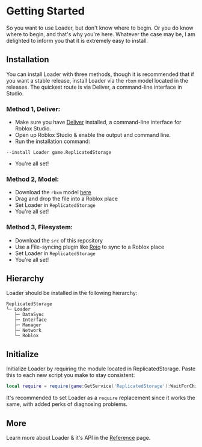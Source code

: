 # Getting Started

So you want to use Loader, but don't know where to begin. Or you do know where to begin, and that's why you're here. Whatever the case may be, I am delighted to inform you that it is extremely easy to install.

## Installation

You can install Loader with three methods, though it is recommended that if you want a stable release, install Loader via the `rbxm` model located in the releases. The quickest route is via Deliver, a command-line interface in Studio.

### Method 1, Deliver:

* Make sure you have [Deliver](https://github.com/Mullets-Gavin/Deliver) installed, a command-line interface for Roblox Studio.
* Open up Roblox Studio & enable the output and command line.
* Run the installation command:

```
--install Loader game.ReplicatedStorage
```

* You're all set!

### Method 2, Model:

* Download the `rbxm` model [here](https://github.com/Mullets-Gavin/Loader/releases)
* Drag and drop the file into a Roblox place
* Set Loader in `ReplicatedStorage`
* You're all set!

### Method 3, Filesystem:

* Download the `src` of this repository
* Use a File-syncing plugin like [Rojo](https://github.com/rojo-rbx/rojo) to sync to a Roblox place
* Set Loader in `ReplicatedStorage`
* You're all set!

## Hierarchy

Loader should be installed in the following hierarchy:

```
ReplicatedStorage
└─ Loader
   ├─ DataSync
   ├─ Interface
   ├─ Manager
   ├─ Network
   └─ Roblox
```

## Initialize

Initialize Loader by requiring the module located in ReplicatedStorage. Paste this to each new script you make to stay consistent:
```lua
local require = require(game:GetService('ReplicatedStorage'):WaitForChild('Loader'))
```

It's recommended to set Loader as a `require` replacement since it works the same, with added perks of diagnosing problems.


## More

Learn more about Loader & it's API in the [Reference](reference.md) page.